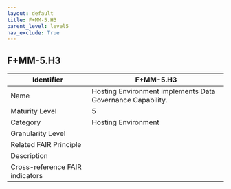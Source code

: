 ```yaml
---
layout: default
title: F+MM-5.H3
parent_level: level5
nav_exclude: True
---
```


## F+MM-5.H3

| Identifier | F+MM-5.H3 |
| --------- | -----------|
| Name | Hosting Environment implements Data Governance Capability. |
| Maturity Level | 5 |
| Category | Hosting Environment |
| Granularity Level |  |
| Related FAIR Principle |  |
| Description |  |
| Cross-reference FAIR indicators |  |
